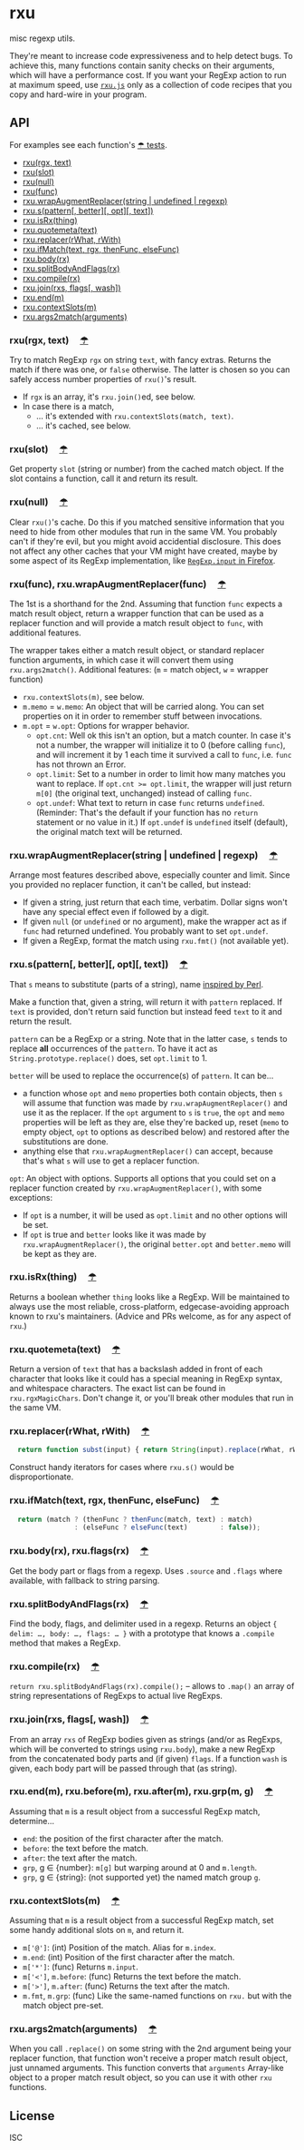 ﻿
<!--#echo json="package.json" key="name" underline="=" -->
rxu
===
<!--/#echo -->

<!--#echo json="package.json" key="description" -->
misc regexp utils.
<!--/#echo -->

They're meant to increase code expressiveness and to help detect bugs.
To achieve this, many functions contain sanity checks on their arguments,
which will have a performance cost. If you want your RegExp action to run
at maximum speed, use [`rxu.js`](rxu.js) only as a collection of code
recipes that you copy and hard-wire in your program.



API
---
For examples see each function's [☂ tests](test/).

<!--#toc cap-end=" &amp;nbsp;&#0;, rxu." -->
  * [rxu(rgx, text)](#toc-rxu-rgx-text)
  * [rxu(slot)](#toc-rxu-slot)
  * [rxu(null)](#toc-rxu-null)
  * [rxu(func)](#toc-rxu-func)
  * [rxu.wrapAugmentReplacer(string | undefined | regexp)](#toc-rxu-wrapaugmentreplacer-string-undefined-regexp)
  * [rxu.s(pattern&#x5B;, better&#x5D;&#x5B;, opt&#x5D;&#x5B;, text&#x5D;)](#toc-rxu-s-pattern-better-opt-text)
  * [rxu.isRx(thing)](#toc-rxu-isrx-thing)
  * [rxu.quotemeta(text)](#toc-rxu-quotemeta-text)
  * [rxu.replacer(rWhat, rWith)](#toc-rxu-replacer-rwhat-rwith)
  * [rxu.ifMatch(text, rgx, thenFunc, elseFunc)](#toc-rxu-ifmatch-text-rgx-thenfunc-elsefunc)
  * [rxu.body(rx)](#toc-rxu-body-rx)
  * [rxu.splitBodyAndFlags(rx)](#toc-rxu-splitbodyandflags-rx)
  * [rxu.compile(rx)](#toc-rxu-compile-rx)
  * [rxu.join(rxs, flags&#x5B;, wash&#x5D;)](#toc-rxu-join-rxs-flags-wash)
  * [rxu.end(m)](#toc-rxu-end-m)
  * [rxu.contextSlots(m)](#toc-rxu-contextslots-m)
  * [rxu.args2match(arguments)](#toc-rxu-args2match-arguments)

<!--/#toc -->


<a class="readme-ssi-toc-target" id="toc-rxu-rgx-text" name="toc-rxu-rgx-text"></a>
### rxu(rgx, text) &nbsp; &nbsp; [☂](test/match.js)
Try to match RegExp `rgx` on string `text`, with fancy extras.
Returns the match if there was one, or `false` otherwise.
The latter is chosen so you can safely access number properties
of `rxu()`'s result.

  * If `rgx` is an array, it's `rxu.join()`ed, see below.
  * In case there is a match,
    * … it's extended with `rxu.contextSlots(match, text)`.
    * … it's cached, see below.


<a class="readme-ssi-toc-target" id="toc-rxu-slot" name="toc-rxu-slot"></a>
### rxu(slot) &nbsp; &nbsp; [☂](test/match.js)
Get property `slot` (string or number) from the cached match object.
If the slot contains a function, call it and return its result.


<a class="readme-ssi-toc-target" id="toc-rxu-null" name="toc-rxu-null"></a>
### rxu(null) &nbsp; &nbsp; [☂](test/match.js)
Clear `rxu()`'s cache.
Do this if you matched sensitive information that you need to hide from
other modules that run in the same VM.
You probably can't if they're evil, but you might avoid accidential disclosure.
This does not affect any other caches that your VM might have created,
maybe by some aspect of its RegExp implementation,
like [`RegExp.input` in Firefox][mdn-regexp-input].


<a class="readme-ssi-toc-target" id="toc-rxu-func" name="toc-rxu-func"></a>
### rxu(func), rxu.wrapAugmentReplacer(func) &nbsp; &nbsp; [☂](test/augmrepl.js)
The 1st is a shorthand for the 2nd.
Assuming that function `func` expects a match result object, return a wrapper
function that can be used as a replacer function and will provide a match
result object to `func`, with additional features.

The wrapper takes either a match result object, or standard replacer
function arguments, in which case it will convert them using
`rxu.args2match()`. Additional features:
(`m` = match object, `w` = wrapper function)

  * `rxu.contextSlots(m)`, see below.
  * `m.memo` = `w.memo`: An object that will be carried along. You can set
    properties on it in order to remember stuff between invocations.
  * `m.opt` = `w.opt`: Options for wrapper behavior.
    * `opt.cnt`: Well ok this isn't an option, but a match counter.
      In case it's not a number, the wrapper will initialize it to 0
      (before calling `func`), and will increment it by 1 each time it
      survived a call to `func`, i.e. `func` has not thrown an Error.
    * `opt.limit`: Set to a number in order to limit how many matches you
      want to replace. If `opt.cnt >= opt.limit`, the wrapper will just
      return `m[0]` (the original text, unchanged) instead of calling `func`.
    * `opt.undef`: What text to return in case `func` returns `undefined`.
      (Reminder: That's the default if your function has no `return` statement
      or no value in it.) If `opt.undef` is `undefined` itself (default),
      the original match text will be returned.


<a class="readme-ssi-toc-target" id="toc-rxu-wrapaugmentreplacer-string-undefined-regexp" name="toc-rxu-wrapaugmentreplacer-string-undefined-regexp"></a>
### rxu.wrapAugmentReplacer(string | undefined | regexp) &nbsp; &nbsp; [☂](test/augmrepl.js)
Arrange most features described above, especially counter and limit.
Since you provided no replacer function, it can't be called, but instead:

  * If given a string, just return that each time, verbatim.
    Dollar signs won't have any special effect even if followed by a digit.
  * If given `null` (or `undefined` or no argument), make the wrapper act
    as if `func` had returned undefined. You probably want to set `opt.undef`.
  * If given a RegExp, format the match using `rxu.fmt()` (not available yet).


<a class="readme-ssi-toc-target" id="toc-rxu-s-pattern-better-opt-text" name="toc-rxu-s-pattern-better-opt-text"></a>
### rxu.s(pattern[, better][, opt][, text]) &nbsp; &nbsp; [☂](test/subst.js)
That `s` means to substitute (parts of a string),
name [inspired by Perl][perldoc-s].

Make a function that, given a string, will return it with `pattern` replaced.
If `text` is provided, don't return said function but instead feed `text` to
it and return the result.

`pattern` can be a RegExp or a string. Note that in the latter case, `s` tends
to replace **all** occurrences of the `pattern`. To have it act as
`String.prototype.replace()` does, set `opt.limit` to 1.

`better` will be used to replace the occurrence(s) of `pattern`. It can be…
  * a function whose `opt` and `memo` properties both contain objects,
    then `s` will assume that function was made by `rxu.wrapAugmentReplacer()`
    and use it as the replacer. If the `opt` argument to `s` is `true`,
    the `opt` and `memo` properties will be left as they are, else they're
    backed up, reset (`memo` to empty object, `opt` to options as described
    below) and restored after the substitutions are done.
  * anything else that `rxu.wrapAugmentReplacer()` can accept, because that's
    what `s` will use to get a replacer function.

`opt`: An object with options. Supports all options that you could set on a
replacer function created by `rxu.wrapAugmentReplacer()`, with some exceptions:

  * If `opt` is a number, it will be used as `opt.limit` and no other options
    will be set.
  * If `opt` is true and `better` looks like it was made by
    `rxu.wrapAugmentReplacer()`, the original `better.opt` and `better.memo`
    will be kept as they are.


<a class="readme-ssi-toc-target" id="toc-rxu-isrx-thing" name="toc-rxu-isrx-thing"></a>
### rxu.isRx(thing) &nbsp; &nbsp; [☂](test/isrx.js)
Returns a boolean whether `thing` looks like a RegExp.
Will be maintained to always use the most reliable, cross-platform,
edgecase-avoiding approach known to rxu's maintainers.
(Advice and PRs welcome, as for any aspect of `rxu`.)


<a class="readme-ssi-toc-target" id="toc-rxu-quotemeta-text" name="toc-rxu-quotemeta-text"></a>
### rxu.quotemeta(text) &nbsp; &nbsp; [☂](test/quotemeta.js)
Return a version of `text` that has a backslash added in front of each
character that looks like it could has a special meaning in RegExp syntax,
and whitespace characters. The exact list can be found in `rxu.rgxMagicChars`.
Don't change it, or you'll break other modules that run in the same VM.


<a class="readme-ssi-toc-target" id="toc-rxu-replacer-rwhat-rwith" name="toc-rxu-replacer-rwhat-rwith"></a>
### rxu.replacer(rWhat, rWith) &nbsp; &nbsp; [☂](test/replacer.js)
```js
  return function subst(input) { return String(input).replace(rWhat, rWith); };
```
Construct handy iterators for cases where `rxu.s()` would be disproportionate.


<a class="readme-ssi-toc-target" id="toc-rxu-ifmatch-text-rgx-thenfunc-elsefunc" name="toc-rxu-ifmatch-text-rgx-thenfunc-elsefunc"></a>
### rxu.ifMatch(text, rgx, thenFunc, elseFunc) &nbsp; &nbsp; [☂](test/ifmatch.js)
```js
  return (match ? (thenFunc ? thenFunc(match, text) : match)
                : (elseFunc ? elseFunc(text)        : false));
```


<a class="readme-ssi-toc-target" id="toc-rxu-body-rx" name="toc-rxu-body-rx"></a>
### rxu.body(rx), rxu.flags(rx) &nbsp; &nbsp; [☂](test/bodyparts.js)
Get the body part or flags from a regexp. Uses `.source` and `.flags`
where available, with fallback to string parsing.


<a class="readme-ssi-toc-target" id="toc-rxu-splitbodyandflags-rx" name="toc-rxu-splitbodyandflags-rx"></a>
### rxu.splitBodyAndFlags(rx) &nbsp; &nbsp; [☂](test/bodyparts.js)
Find the body, flags, and delimiter used in a regexp.
Returns an object `{ delim: …, body: …, flags: … }` with a prototype
that knows a `.compile` method that makes a RegExp.


<a class="readme-ssi-toc-target" id="toc-rxu-compile-rx" name="toc-rxu-compile-rx"></a>
### rxu.compile(rx) &nbsp; &nbsp; [☂](test/bodyparts.js)
`return rxu.splitBodyAndFlags(rx).compile();` – allows to `.map()` an
array of string representations of RegExps to actual live RegExps.


<a class="readme-ssi-toc-target" id="toc-rxu-join-rxs-flags-wash" name="toc-rxu-join-rxs-flags-wash"></a>
### rxu.join(rxs, flags[, wash]) &nbsp; &nbsp; [☂](test/bodyparts.js)
From an array `rxs` of RegExp bodies given as strings
(and/or as RegExps, which will be converted to strings using `rxu.body`),
make a new RegExp from the concatenated body parts and (if given) `flags`.
If a function `wash` is given, each body part will be passed through that
(as string).


<a class="readme-ssi-toc-target" id="toc-rxu-end-m" name="toc-rxu-end-m"></a>
### rxu.end(m), rxu.before(m), rxu.after(m), rxu.grp(m, g) &nbsp; &nbsp; [☂](test/match.js)
Assuming that `m` is a result object from a successful RegExp match,
determine…
  * `end`:    the position of the first character after the match.
  * `before`: the text before the match.
  * `after`:  the text after the match.
  * `grp`, g ∈ {number}: `m[g]` but warping around at 0 and `m.length`.
  * `grp`, g ∈ {string}: (not supported yet) the named match group `g`.


<a class="readme-ssi-toc-target" id="toc-rxu-contextslots-m" name="toc-rxu-contextslots-m"></a>
### rxu.contextSlots(m) &nbsp; &nbsp; [☂](test/ctxslots.js)
Assuming that `m` is a result object from a successful RegExp match,
set some handy additional slots on `m`, and return it.

  * `m['@']`: (int) Position of the match. Alias for `m.index`.
  * `m.end`: (int) Position of the first character after the match.
  * `m['*']`: (func) Returns `m.input`.
  * `m['<']`, `m.before`: (func) Returns the text before the match.
  * `m['>']`, `m.after`: (func) Returns the text after the match.
  * `m.fmt`, `m.grp`:
    (func) Like the same-named functions on `rxu.` but with the match
    object pre-set.


<a class="readme-ssi-toc-target" id="toc-rxu-args2match-arguments" name="toc-rxu-args2match-arguments"></a>
### rxu.args2match(arguments) &nbsp; &nbsp; [☂](test/ctxslots.js)
When you call `.replace()` on some string with the 2nd argument being your
replacer function, that function won't receive a proper match result object,
just unnamed arguments. This function converts that `arguments` Array-like
object to a proper match result object, so you can use it with other
`rxu` functions.









<!--#toc stop="scan" -->


  [mdn-regexp-input]: https://developer.mozilla.org/en-US/docs/Web/JavaScript/Reference/Global_Objects/RegExp/input
  [perldoc-s]: http://perldoc.perl.org/functions/s.html



License
-------
<!--#echo json="package.json" key=".license" -->
ISC
<!--/#echo -->
